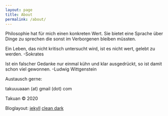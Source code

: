 ```yaml
---
layout: page
title: About
permalink: /about/
---
```


Philosophie hat für mich einen konkreten Wert. Sie bietet eine Sprache über Dinge zu sprechen die sonst im Verborgenen bleiben müssten.

Ein Leben, das nicht kritisch untersucht wird, ist es nicht wert, gelebt zu werden. -Sokrates

Ist ein falscher Gedanke nur einmal kühn und klar ausgedrückt, so ist damit schon viel gewonnen. -Ludwig Wittgenstein

Austausch gerne:

takuuuaaan (at) gmail (dot) com

Takuan © 2020

Bloglayout: [jekyll](https://jekyllrb.com) [clean dark](https://github.com/streetturtle/jekyll-clean-dark)